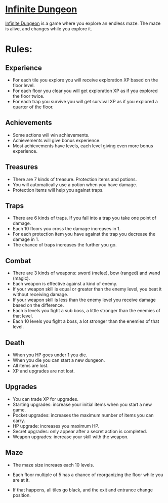 # [Infinite Dungeon]
[Infinite Dungeon] is a game where you explore an endless maze. The maze is alive, and changes while you explore it. 

# Rules:
## Experience
- For each tile you explore you will receive exploration XP based on the floor level.
- For each floor you clear you will get exploration XP as if you explored the floor twice. 
- For each trap you survive you will get survival XP as if you explored a quarter of the floor.

## Achievements
- Some actions will win achievements. 
- Achievements will give bonus experience. 
- Most achievements have levels, each level giving even more bonus experience. 

## Treasures
- There are 7 kinds of treasure. Protection items and potions. 
- You will automatically use a potion when you have damage.
- Protection items will help you against traps. 

## Traps
- There are 6 kinds of traps. If you fall into a trap you take one point of damage. 
- Each 10 floors you cross the damage increases in 1. 
- For each protection item you have against the trap you decrease the damage in 1. 
- The chance of traps increases the further you go. 

## Combat
- There are 3 kinds of weapons: sword (melee), bow (ranged) and wand (magic). 
- Each weapon is effective against a kind of enemy.
- If your weapon skill is equal or greater than the enemy level, you beat it without receiving damage. 
- If your weapon skill is less than the enemy level you receive damage based on the difference. 
- Each 5 levels you fight a sub boss, a little stronger than the enemies of that level. 
- Each 10 levels you fight a boss, a lot stronger than the enemies of that level. 

## Death
- When you HP goes under 1 you die. 
- When you die you can start a new dungeon. 
- All items are lost. 
- XP and upgrades are not lost. 

## Upgrades
- You can trade XP for upgrades. 
- Starting upgrades: increase your initial items when you start a new game. 
- Pocket upgrades: increases the maximum number of items you can carry. 
- HP upgrade: increases you maximum HP. 
- Secret upgrades: only appear after a secret action is completed. 
- Weapon upgrades: increase your skill with the weapon.

## Maze
- The maze size increaes each 10 levels.
- Each floor multiple of 5 has a chance of reorganizing the floor while you are at it. 
- If that happens, all tiles go black, and the exit and entrance change position. 


  [Infinite Dungeon]: <https://vinnyambesek.github.io/infiniteDungeon/>
